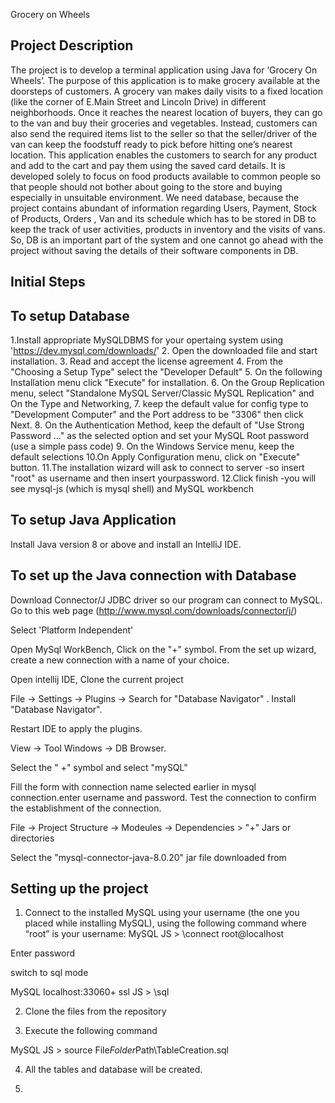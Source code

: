 Grocery on Wheels


Project Description
-----------------------------
The project is to develop a terminal application using Java for ‘Grocery On Wheels’. The purpose of this
application is to make grocery available at the doorsteps of customers. A grocery van makes daily visits
to a fixed location (like the corner of E.Main Street and Lincoln Drive) in different neighborhoods. Once
it reaches the nearest location of buyers, they can go to the van and buy their groceries and vegetables.
Instead, customers can also send the required items list to the seller so that the seller/driver of the van can
keep the foodstuff ready to pick before hitting one’s nearest location.
This application enables the customers to search for any product and add to the cart and pay them using the
saved card details. It is developed solely to focus on food products available to common people so that
people should not bother about going to the store and buying especially in unsuitable environment.
We need database, because the project contains abundant of information regarding Users, Payment, Stock
of Products, Orders , Van and its schedule which has to be stored in DB to keep the track of user activities,
products in inventory and the visits of vans. So, DB is an important part of the system and one cannot go
ahead with the project without saving the details of their software components in DB.

Initial Steps
------------

To setup Database
-------------------
1.Install appropriate MySQLDBMS for your opertaing system using 'https://dev.mysql.com/downloads/'
2. Open the downloaded file and start installation. 
3. Read and accept the license agreement
4. From the "Choosing a Setup Type" select the "Developer Default"
5. On the following Installation menu click "Execute" for installation.
6. On the Group Replication menu, select "Standalone MySQL Server/Classic MySQL Replication" and On the Type and Networking, 
7. keep the default value for config type to "Development Computer" and the Port address to be "3306" then click Next.
8. On the Authentication Method, keep the default of "Use Strong Password ..." as the selected option and set your MySQL Root password (use a simple pass code)
9. On the Windows Service menu, keep the default selections
10.On Apply Configuration menu, click on "Execute" button.
11.The installation wizard will ask to connect to server -so insert "root" as username and then insert yourpassword.
12.Click finish -you will see mysql-js (which is mysql shell) and MySQL workbench



To setup Java Application
----------------------------
Install Java version 8 or above and install an IntelliJ IDE.

To set up the Java connection with Database
-----------------------------------------------

Download Connector/J JDBC driver so our program can connect to MySQL. Go to this web page (http://www.mysql.com/downloads/connector/j/)

Select 'Platform Independent'

Open MySql WorkBench, Click on the "+" symbol.
From the set up wizard,  create a new connection with a name of your choice.

Open intellij IDE, Clone the current project

File -> Settings -> Plugins -> Search for "Database Navigator" . Install "Database Navigator".

Restart IDE to apply the plugins.

View -> Tool Windows -> DB Browser.

Select the " +" symbol and select "mySQL" 

Fill the form with connection name selected earlier in mysql connection.enter username and password.
Test the connection to confirm the establishment of the connection.

File -> Project Structure -> Modeules -> Dependencies > "+" Jars or directories 

Select the "mysql-connector-java-8.0.20" jar file downloaded from 



Setting up the project
----------------------
1. Connect to the installed MySQL using your username (the one you placed while installing MySQL), using the following command where “root” is your username: 
 MySQL  JS > \connect root@localhost

Enter password

switch to sql mode

 MySQL  localhost:33060+ ssl  JS > \sql

2. Clone the files from the repository

3. Execute the following command

 MySQL  JS > source File$Folder$Path\TableCreation.sql

4. All the tables and database will be created.

5. 
